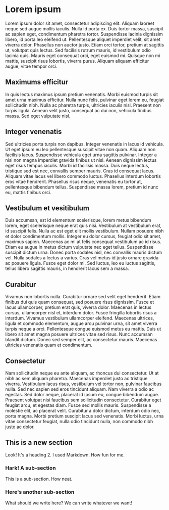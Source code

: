 # Lorem ipsum 
Lorem ipsum dolor sit amet, consectetur adipiscing elit. Aliquam laoreet neque sed augue mollis iaculis. Nulla id porta ex. Duis tortor massa, suscipit ac sapien eget, condimentum pharetra tortor. Suspendisse lacinia dignissim libero, id porta leo eleifend ut. Pellentesque aliquet imperdiet velit, sit amet viverra dolor. Phasellus non auctor justo. Etiam orci tortor, pretium at sagittis ut, volutpat quis lectus. Sed facilisis rutrum mauris, id vestibulum odio lacinia quis. Mauris eget consequat orci, eget euismod mi. Quisque non mi mattis, suscipit risus lobortis, viverra purus. Aliquam aliquam efficitur augue, vitae tempor orci.
## Maximums efficitur
In quis lectus maximus ipsum pretium venenatis. Morbi euismod turpis sit amet urna maximus efficitur. Nulla nunc felis, pulvinar eget lorem eu, feugiat sollicitudin nibh. Nulla ac pharetra turpis, ultricies iaculis nisl. Praesent non turpis ligula. Aenean velit justo, consequat ac dui non, vehicula finibus massa. Sed eget vulputate nisl.
## Integer venenatis
Sed ultricies porta turpis non dapibus. Integer venenatis in lacus id vehicula. Ut eget ipsum eu leo pellentesque suscipit vitae non quam. Aliquam non facilisis lacus. Suspendisse vehicula eget urna sagittis pulvinar. Integer a nisi non magna imperdiet gravida finibus ut nisl. Aenean dignissim lectus eget risus tempus iaculis. Morbi id facilisis massa. Duis neque lectus, tristique sed est nec, convallis semper mauris. Cras id consequat lacus. Aliquam vitae lacus vel libero commodo luctus. Phasellus interdum lobortis eros vitae hendrerit. Phasellus risus neque, venenatis eu tortor at, pellentesque bibendum tellus. Suspendisse massa lorem, pretium id nunc eu, mattis finibus orci.
## Vestibulum et vesitibulum
Duis accumsan, est id elementum scelerisque, lorem metus bibendum lorem, eget scelerisque neque erat quis nisi. Vestibulum at vestibulum erat, id suscipit felis. Nulla ac est eget elit mollis vestibulum. Nullam posuere nibh et dolor condimentum mollis. Integer eu dolor cursus, feugiat odio sit amet, maximus sapien. Maecenas ac mi at felis consequat vestibulum ac id risus. Etiam eu augue in metus dictum vulputate nec eget tellus. Suspendisse suscipit dictum urna. Donec porta sodales nisl, nec convallis mauris dictum vel. Nulla sodales a lectus a varius. Cras vel metus id justo ornare gravida ac posuere ligula. Fusce eget dolor mi. Sed luctus, leo eu luctus sagittis, tellus libero sagittis mauris, in hendrerit lacus sem a massa.
## Curabitur
Vivamus non lobortis nulla. Curabitur ornare sed velit eget hendrerit. Etiam finibus dui quis quam consequat, sed posuere risus dignissim. Fusce et lacus ullamcorper, pretium erat quis, viverra dolor. Maecenas in lectus cursus, ullamcorper nisl et, interdum dolor. Fusce fringilla lobortis risus a interdum. Vivamus vestibulum ullamcorper eleifend. Maecenas ultrices, ligula et commodo elementum, augue arcu pulvinar urna, sit amet viverra turpis neque a orci. Pellentesque congue euismod metus eu mattis. Duis ut libero sit amet magna posuere ultrices vitae sed risus. Nunc accumsan blandit dictum. Donec sed semper elit, ac consectetur mauris. Maecenas ultricies venenatis quam et condimentum.
## Consectetur
Nam sollicitudin neque eu ante aliquam, ac rhoncus dui consectetur. Ut at nibh ac sem aliquam pharetra. Maecenas imperdiet justo ac tristique viverra. Vestibulum lacus risus, vestibulum vel tortor non, pulvinar faucibus nulla. Sed nec sapien sed eros tincidunt aliquam. Nam viverra a odio ac egestas. Sed dolor neque, placerat id ipsum eu, congue bibendum augue. Praesent volutpat nisi faucibus sem sollicitudin consectetur. Curabitur eget feugiat arcu, et egestas diam. Fusce sed mollis mauris. Suspendisse a molestie elit, ac placerat velit. Curabitur a dolor dictum, interdum odio nec, porta magna. Morbi pretium suscipit lacus sed venenatis. Morbi luctus, urna vitae consectetur feugiat, nulla odio tincidunt nulla, non commodo nibh justo ac dolor.
## This is a new section
Look! It's a heading 2. I used Markdown. How fun for me.
### Hark! A sub-section
This is a sub-section. How neat.
### Here's another sub-section
What should we write here? We can write whatever we want!